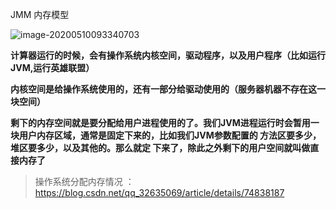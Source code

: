 JMM 内存模型

![image-20200510093340703](assets/image-20200510093340703.png)

**计算器运行的时候，会有操作系统内核空间，驱动程序，以及用户程序（比如运行JVM,运行英雄联盟）**

**内核空间是给操作系统使用的，还有一部分给驱动使用的（服务器机器不存在这一块空间）**

**剩下的内存空间就是要分配给用户进程使用的了。我们JVM进程运行时会暂用一块用户内存区域，通常是固定下来的，比如我们JVM参数配置的 方法区要多少，堆区要多少，以及其他的。那么就定 下来了，除此之外剩下的用户空间就叫做直接内存了**



> 操作系统分配内存情况  ： https://blog.csdn.net/qq_32635069/article/details/74838187